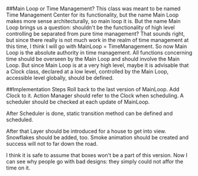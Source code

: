 ##Main Loop  or  Time Management?
This class was meant to be named Time Management Center for its functionality,
but the name Main Loop makes more sense architecturally, so main loop it is.
But the name Main Loop brings us a question: shouldn't be the functionality of high level controlling be separated from pure time management? That sounds right, but since there really is not much work in the realm of time management at this time, I think I will go with MainLoop = TimeManagement. 
So now Main Loop is the absolute authority in time management. All functions concerning time should be overseen by the Main Loop and should involve the Main Loop. 
But since Main Loop is at a very high level, maybe it is advisable that a Clock class, declared at a low level, controlled by the Main Loop, accessible level globally, should be defined. 

##Implementation Steps
Roll back to the last version of MainLoop. Add Clock to it. Action Manager should refer to the Clock when scheduling. A scheduler should be checked at each update of MainLoop. 

After Scheduler is done, static transition method can be defined and scheduled. 

After that Layer should be introduced for a house to get into view. Snowflakes should be added, too. Smoke animation should be created and success will not to far down the road. 

I think it is safe to assume that boxes won't be a part of this version. Now I can see why people go with bad designs: they simply could not affor the time on it. 
